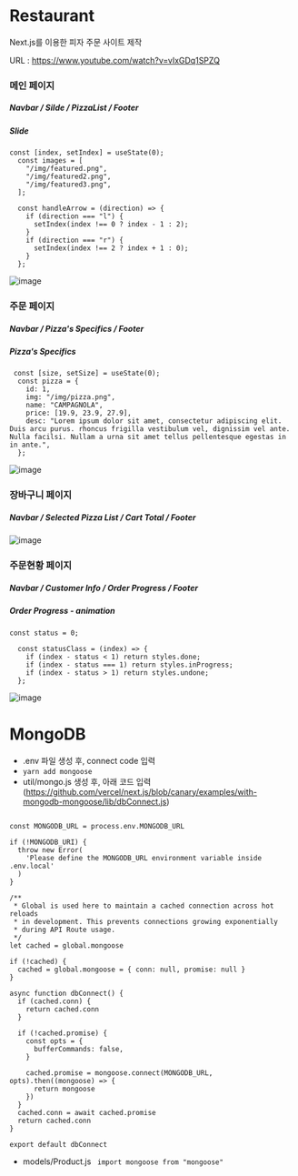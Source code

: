 # Restaurant

Next.js를 이용한 피자 주문 사이트 제작

URL : https://www.youtube.com/watch?v=vIxGDq1SPZQ

### 메인 페이지
##### Navbar / Silde / PizzaList / Footer
##### Slide
``` 
const [index, setIndex] = useState(0);
  const images = [
    "/img/featured.png",
    "/img/featured2.png",
    "/img/featured3.png",
  ];

  const handleArrow = (direction) => {
    if (direction === "l") {
      setIndex(index !== 0 ? index - 1 : 2);
    }
    if (direction === "r") {
      setIndex(index !== 2 ? index + 1 : 0);
    }
  };
  ```
![image](https://user-images.githubusercontent.com/62472117/162374352-694ecf37-f93b-43bb-8c6c-7a9704ee6362.png)
### 주문 페이지
##### Navbar / Pizza's Specifics / Footer 
##### Pizza's Specifics
```
 const [size, setSize] = useState(0);
  const pizza = {
    id: 1,
    img: "/img/pizza.png",
    name: "CAMPAGNOLA",
    price: [19.9, 23.9, 27.9],
    desc: "Lorem ipsum dolor sit amet, consectetur adipiscing elit. Duis arcu purus. rhoncus frigilla vestibulum vel, dignissim vel ante. Nulla facilsi. Nullam a urna sit amet tellus pellentesque egestas in in ante.",
  };
```
![image](https://user-images.githubusercontent.com/62472117/162375283-6610ef2e-7649-4601-b3e5-16cfa29da8d6.png)
### 장바구니 페이지
##### Navbar / Selected Pizza List / Cart Total / Footer
![image](https://user-images.githubusercontent.com/62472117/162375414-22c13b62-1f52-4c6c-8379-09368cf9b5e9.png)
### 주문현황 페이지
##### Navbar / Customer Info / Order Progress / Footer
##### Order Progress - animation
```
const status = 0;

  const statusClass = (index) => {
    if (index - status < 1) return styles.done;
    if (index - status === 1) return styles.inProgress;
    if (index - status > 1) return styles.undone;
  };
  ```
![image](https://user-images.githubusercontent.com/62472117/162375493-29687544-6194-4a78-b37b-e1b2229c0446.png)

# MongoDB
- .env 파일 생성 후, connect code 입력
- ```yarn add mongoose```
- util/mongo.js 생성 후, 아래 코드 입력
(https://github.com/vercel/next.js/blob/canary/examples/with-mongodb-mongoose/lib/dbConnect.js)

``` import mongoose from 'mongoose'

const MONGODB_URL = process.env.MONGODB_URL

if (!MONGODB_URI) {
  throw new Error(
    'Please define the MONGODB_URL environment variable inside .env.local'
  )
}

/**
 * Global is used here to maintain a cached connection across hot reloads
 * in development. This prevents connections growing exponentially
 * during API Route usage.
 */
let cached = global.mongoose

if (!cached) {
  cached = global.mongoose = { conn: null, promise: null }
}

async function dbConnect() {
  if (cached.conn) {
    return cached.conn
  }

  if (!cached.promise) {
    const opts = {
      bufferCommands: false,
    }

    cached.promise = mongoose.connect(MONGODB_URL, opts).then((mongoose) => {
      return mongoose
    })
  }
  cached.conn = await cached.promise
  return cached.conn
}

export default dbConnect
```
- models/Product.js ``` import mongoose from "mongoose"```
